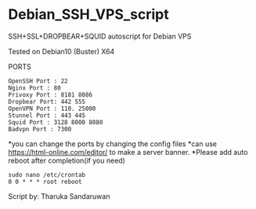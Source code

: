# Debian_SSH_VPS_script


SSH+SSL+DROPBEAR+SQUID autoscript for Debian VPS 

Tested on Debian10 (Buster)  X64 

  PORTS

    OpenSSH Port : 22
    Nginx Port : 80
    Privoxy Port : 8181 8086
    Dropbear Port: 442 555
    OpenVPN Port : 110. 25000
    Stunnel Port : 443 445
    Squid Port : 3128 8000 8080
    Badvpn Port : 7300

  *you can change the ports by changing the config files
  *can use https://html-online.com/editor/ to make a server banner.
  *Please add auto reboot after completion(if you need)
        
    sudo nano /etc/crontab
    0 0 * * * root reboot 

  Script by: Tharuka Sandaruwan
